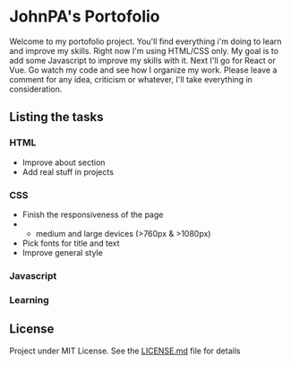 # JohnPA's Portofolio
Welcome to my portofolio project. You'll find everything i'm doing to learn and improve my skills. Right now I'm using HTML/CSS only. My goal is to add some Javascript to improve my skills with it. Next I'll go for React or Vue.
Go watch my code and see how I organize my work.
Please leave a comment for any idea, criticism or whatever, I'll take everything in consideration.

## Listing the tasks

### HTML
*   Improve about section
*   Add real stuff in projects
### CSS
*   Finish the responsiveness of the page
* *  medium and large devices (>760px & >1080px)
*   Pick fonts for title and text
*   Improve general style
### Javascript

### Learning

## License

Project under MIT License. See the [LICENSE.md](LICENSE.md) file for details



